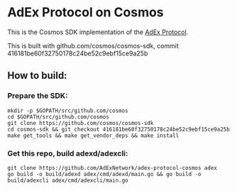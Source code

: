 # AdEx Protocol on Cosmos

This is the Cosmos SDK implementation of the [AdEx Protocol](https://github.com/AdExNetwork/adex-protocol).

This is built with github.com/cosmos/cosmos-sdk, commit 416181be60f32750178c24be52c9ebf15ce9a25b

## How to build:

### Prepare the SDK:

```
mkdir -p $GOPATH/src/github.com/cosmos
cd $GOPATH/src/github.com/cosmos
git clone https://github.com/cosmos/cosmos-sdk
cd cosmos-sdk && git checkout 416181be60f32750178c24be52c9ebf15ce9a25b
make get_tools && make get_vendor_deps && make install
```

### Get this repo, build adexd/adexcli:

```
git clone https://github.com/AdExNetwork/adex-protocol-cosmos adex
go build -o build/adexd adex/cmd/adexd/main.go && go build -o build/adexcli adex/cmd/adexcli/main.go
```
